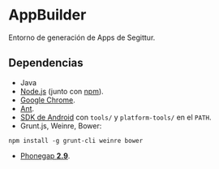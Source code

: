 AppBuilder
==========

Entorno de generación de Apps de Segittur.

## Dependencias

* Java
* [Node.js](http://nodejs.org/) (junto con [npm](https://npmjs.org/)).
* [Google Chrome](https://www.google.com/intl/en/chrome/browser/).
* [Ant](http://ant.apache.org/).
* [SDK de Android](http://developer.android.com/sdk/index.html) con `tools/` y `platform-tools/` en el `PATH`.
* Grunt.js, Weinre, Bower:

```
npm install -g grunt-cli weinre bower
```

* [Phonegap **2.9**](https://github.com/phonegap/phonegap/archive/2.9.0.zip).